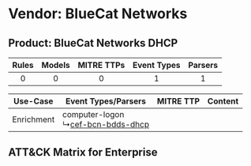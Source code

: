 Vendor: BlueCat Networks
========================
Product: BlueCat Networks DHCP
------------------------------
| Rules | Models | MITRE TTPs | Event Types | Parsers |
|:-----:|:------:|:----------:|:-----------:|:-------:|
|   0   |   0    |     0      |      1      |    1    |

|  Use-Case  | Event Types/Parsers    | MITRE TTP | Content    |
|:----------:| ---- | --------- | ---- |
| Enrichment |  computer-logon<br> ↳[cef-bcn-bdds-dhcp](Ps/pC_cefbcnbddsdhcp.md)<br> |    | [](RM/r_m_bluecat_networks_bluecat_networks_dhcp_Enrichment.md) |

ATT&CK Matrix for Enterprise
----------------------------
